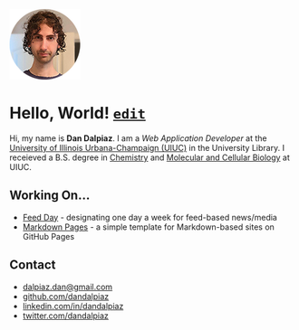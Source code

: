 
![Dan Dalpiaz](assets/profile.png)

# Hello, World! [`edit`](https://github.com/dandalpiaz/dandalpiaz.github.io/edit/master/README.md)

Hi, my name is **Dan Dalpiaz**. I am a _Web Application Developer_ at the [University of Illinois Urbana-Champaign (UIUC)](http://illinois.edu/) in the University Library. I receieved a B.S. degree in [Chemistry](https://chemistry.illinois.edu/) and [Molecular and Cellular Biology](https://mcb.illinois.edu/) at UIUC.

## Working On...

- [Feed Day](https://dandalpiaz.github.io/?page=feed-day) - designating one day a week for feed-based news/media
- [Markdown Pages](https://dandalpiaz.github.io/markdown-pages/) - a simple template for Markdown-based sites on GitHub Pages

## Contact

- [dalpiaz.dan@gmail.com](mailto:dalpiaz.dan@gmail.com)
- [github.com/dandalpiaz](https://github.com/dandalpiaz)
- [linkedin.com/in/dandalpiaz](https://www.linkedin.com/in/dandalpiaz/)
- [twitter.com/dandalpiaz](https://twitter.com/dandalpiaz)
